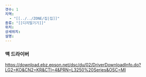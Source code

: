 ```yaml
---
갯수: 1
지역:
  - "[[../../ZONE/집|집]]"
종류: "[[디지털기기]]"
위치: 
상세위치: 
설명:
---
```



### 맥 드라이버

https://download.ebz.epson.net/dsc/du/02/DriverDownloadInfo.do?LG2=KO&CN2=KR&CTI=4&PRN=L3250%20Series&OSC=MI